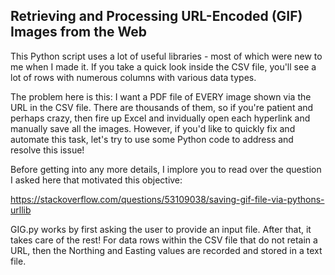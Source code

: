 
## Retrieving and Processing URL-Encoded (GIF) Images from the Web

This Python script uses a lot of useful libraries - most of which were new to 
me when I made it. If you take a quick look inside the CSV file, you'll see 
a lot of rows with numerous columns with various data types. 

The problem here is this: I want a PDF file of EVERY image shown via the URL 
in the CSV file. There are thousands of them, so if you're patient and perhaps 
crazy, then fire up Excel and invidually open each hyperlink and manually save
all the images. However, if you'd like to quickly fix and automate this task, let's 
try to use some Python code to address and resolve this issue!

Before getting into any more details, I implore you to read over the question I 
asked here that motivated this objective:

https://stackoverflow.com/questions/53109038/saving-gif-file-via-pythons-urllib

GIG.py works by first asking the user to provide an input file. After that, it takes
care of the rest! For data rows within the CSV file that do not retain a URL,
then the Northing and Easting values are recorded and stored in a text file.
